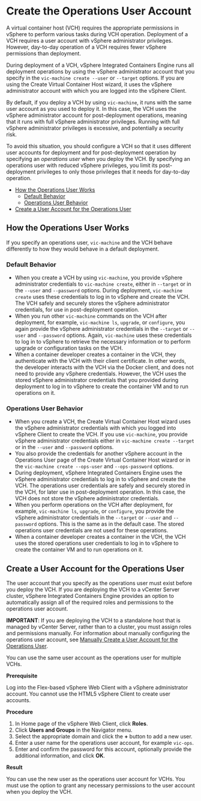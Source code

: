 # Create the Operations User Account #

A virtual container host (VCH) requires the appropriate permissions in vSphere to perform various tasks during VCH operation. Deployment of a VCH requires a user account with vSphere administrator privileges. However, day-to-day operation of a VCH requires fewer vSphere permissions than deployment.

During deployment of a VCH, vSphere Integrated Containers Engine runs all deployment operations by using the vSphere administrator account that you specify in the `vic-machine create --user` or `--target` options. If you are using the Create Virtual Container Host wizard, it uses the vSphere administrator account with which you are logged into the vSphere Client. 

By default, if you deploy a VCH by using `vic-machine`, it runs with the same user account as you used to deploy it. In this case, the VCH uses the vSphere administrator account for post-deployment operations, meaning that it runs with full vSphere administrator privileges. Running with full vSphere administrator privileges is excessive, and potentially a security risk.

To avoid this situation, you should configure a VCH so that it uses different user accounts for deployment and for post-deployment operation by specifying an *operations user* when you deploy the VCH. By specifying an operations user with reduced vSphere privileges, you limit its post-deployment privileges to only those privileges that it needs for day-to-day operation.

- [How the Operations User Works](#behavior)
  - [Default Behavior](#default)
  - [Operations User Behavior](#ops-behavior)
- [Create a User Account for the Operations User](#createuser)

## How the Operations User Works <a id="behavior"></a>

If you specify an operations user, `vic-machine` and the VCH behave differently to how they would behave in a default deployment.

### Default Behavior <a id="default"></a>

- When you create a VCH by using `vic-machine`, you provide vSphere administrator credentials to `vic-machine create`, either in `--target` or in the `--user` and `--password` options. During deployment, `vic-machine create` uses these credentials to log in to vSphere and create the VCH. The VCH safely and securely stores the vSphere administrator credentials, for use in post-deployment operation.
- When you run other `vic-machine` commands on the VCH after deployment, for example, `vic-machine ls`, `upgrade`, or `configure`, you again provide the vSphere administrator credentials in the `--target` or `--user` and `--password` options. Again, `vic-machine` uses these credentials to log in to vSphere to retrieve the necessary information or to perform upgrade or configuration tasks on the VCH.
- When a container developer creates a container in the VCH, they authenticate with the VCH with their client certificate. In other words, the developer interacts with the VCH via the Docker client, and does not need to provide any vSphere credentials. However, the VCH uses the stored vSphere administrator credentials that you provided during deployment to log in to vSphere to create the container VM and to run operations on it.

### Operations User Behavior <a id="ops-behavior"></a>

- When you create a VCH, the Create Virtual Container Host wizard uses the vSphere administrator credentials with which you logged into vSphere Client to create the VCH. If you use `vic-machine`, you provide vSphere administrator credentials either in `vic-machine create --target` or in the `--user` and `--password` options. 
- You also provide the credentials for another vSphere account in the Operations User page of the Create Virtual Container Host wizard or in the `vic-machine create --ops-user` and `--ops-password` options. 
- During deployment, vSphere Integrated Containers Engine uses the vSphere administrator credentials to log in to vSphere and create the VCH. The operations user credentials are safely and securely stored in the VCH, for later use in post-deployment operation. In this case, the VCH does not store the vSphere administrator credentials.
- When you perform operations on the VCH after deployment, for example, `vic-machine ls`, `upgrade`, or `configure`, you provide the vSphere administrator credentials in the `--target` or `--user` and `--password` options. This is the same as in the default case. The stored operations user credentials are not used for these operations.
- When a container developer creates a container in the VCH, the VCH uses the stored operations user credentials to log in to vSphere to create the container VM and to run operations on it.

## Create a User Account for the Operations User <a id="createuser"></a>

The user account that you specify as the operations user must exist before you deploy the VCH. If you are deploying the VCH to a vCenter Server cluster, vSphere Integrated Containers Engine provides an option to automatically assign all of the required roles and permissions to the operations user account. 

**IMPORTANT**: If you are deploying the VCH to a standalone host that is managed by vCenter Server, rather than to a cluster, you must assign roles and permissions manually. For information about manually configuring the operations user account, see [Manually Create a User Account for the Operations User](ops_user_manual.md).

You can use the same user account as the operations user for multiple VCHs.

**Prerequisite**

Log into the Flex-based vSphere Web Client with a vSphere administrator account. You cannot use the HTML5 vSphere Client to create user accounts.

**Procedure**

1. In Home page of the vSphere Web Client, click **Roles**.
2. Click **Users and Groups** in the Navigator menu.
3. Select the appropriate domain and click the **+** button to add a new user.
4. Enter a user name for the operations user account, for example `vic-ops`.
5. Enter and confirm the password for this account, optionally provide the additional information, and click **OK**. 

**Result**

You can use the new user as the operations user account for VCHs. You must use the option to grant any necessary permissions to the user account when you deploy the VCH.